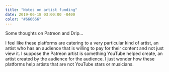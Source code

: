```yaml
---
title: "Notes on artist funding"
date: 2019-06-18 03:00:00 -0400
color: "#666666"
---
```


Some thoughts on Patreon and Drip...

I feel like these platforms are catering to a very particular kind of artist, an artist who has an audience that is willing to pay for their content and not just view it. I suppose the Patreon artist is something YouTube helped create, an artist created by the audience for the audience. I just wonder how these platforms help artists that are not YouTube stars or musicians.

